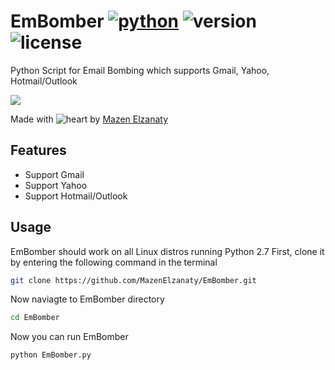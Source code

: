 # EmBomber [![python](https://img.shields.io/badge/Python-2.7-green.svg?style=style=flat-square)](https://www.python.org/downloads/) ![version](https://img.shields.io/badge/Build-Final-blue.svg) ![license](https://img.shields.io/badge/License-GPL_3-orange.svg?style=style=flat-square)

Python Script for Email Bombing which supports Gmail, Yahoo, Hotmail/Outlook

<a href="https://asciinema.org/a/LPEmn3kibOGFnt9229vaeuoWG" target="_blank"><img src="https://asciinema.org/a/LPEmn3kibOGFnt9229vaeuoWG.png" /></a>

Made with ![heart](https://cloud.githubusercontent.com/assets/4301109/16754758/82e3a63c-4813-11e6-9430-6015d98aeaab.png) by <a href=https://twitter.com/MazenElzanaty>Mazen Elzanaty</a>

## Features
- Support Gmail
- Support Yahoo
- Support Hotmail/Outlook

## Usage
EmBomber should work on all Linux distros running Python 2.7
First, clone it by entering the following command in the terminal
``` bash
git clone https://github.com/MazenElzanaty/EmBomber.git
```
Now naviagte to EmBomber directory
``` bash
cd EmBomber
```
Now you can run EmBomber
``` bash
python EmBomber.py
```
